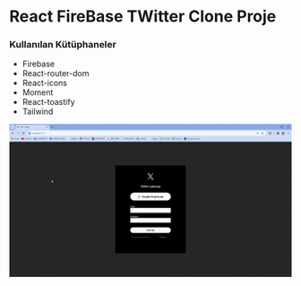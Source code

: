 <h1>React FireBase TWitter Clone Proje</h1>

<h3>Kullanılan Kütüphaneler</h3>

<ul>
<li>Firebase</li>
<li>React-router-dom</li>
<li>React-icons</li>
<li>Moment</li>
<li>React-toastify</li>
<li>Tailwind</li>
</ul>

![](src/twit.gif)

